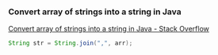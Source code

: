 ###  Convert array of strings into a string in Java


[Convert array of strings into a string in Java - Stack Overflow](https://stackoverflow.com/questions/5283444/convert-array-of-strings-into-a-string-in-java "Convert array of strings into a string in Java - Stack Overflow")


 

```java
String str = String.join(",", arr);

```
